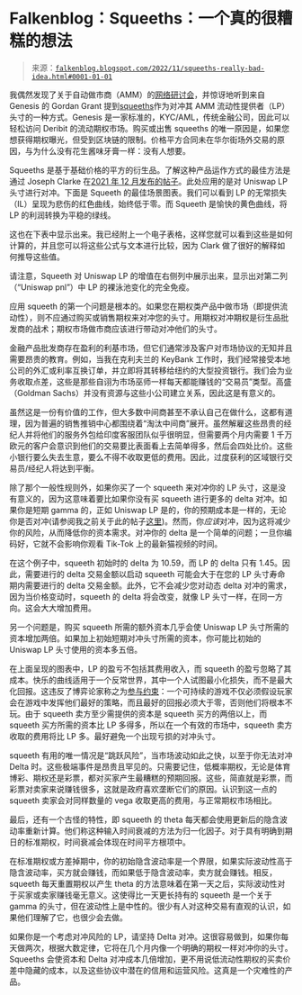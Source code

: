 <!--yml

分类：未分类

日期：2024 年 05 月 12 日 19:57:00

-->

# Falkenblog：Squeeths：一个真的很糟糕的想法

> 来源：[`falkenblog.blogspot.com/2022/11/squeeths-really-bad-idea.html#0001-01-01`](http://falkenblog.blogspot.com/2022/11/squeeths-really-bad-idea.html#0001-01-01)

我偶然发现了关于自动做市商（AMM）的[网络研讨会](https://app.livestorm.co/the-block/automated-market-makers-past-present-and-future-brought-to-you-by-bullish?type=detailed)，并惊讶地听到来自 Genesis 的 Gordan Grant 提到[squeeths](https://www.opyn.co/)作为对冲其 AMM 流动性提供者（LP）头寸的一种方式。Genesis 是一家标准的，KYC/AML，传统金融公司，因此可以轻松访问 Deribit 的流动期权市场。购买或出售 squeeths 的唯一原因是，如果您想获得期权曝光，但受到区块链的限制。价格平方合同未在华尔街场外交易的原因，与为什么没有花生酱味牙膏一样：没有人想要。

Squeeths 是基于基础价格的平方的衍生品。了解这种产品运作方式的最佳方法是通过 Joseph Clarke 在[2021 年 12 月发布的帖子](https://medium.com/opyn/hedging-uniswap-v3-with-squeeth-bcaf1750ea11)。此处应用的是对 Uniswap LP 头寸进行对冲。下面是 Squeeth 的最佳场景图表。我们可以看到 LP 的无常损失（IL）呈现为悲伤的红色曲线，始终低于零。而 Squeeth 是愉快的黄色曲线，将 LP 的利润转换为平稳的绿线。

这也在下表中显示出来。我已经附上一个电子表格，这样您就可以看到这些是如何计算的，并且您可以将这些公式与文本进行比较，因为 Clark 做了很好的解释如何推导这些值。

请注意，Squeeth 对 Uniswap LP 的增值在右侧列中展示出来，显示出对第二列（“Uniswap pnl”）中 LP 的裸泳池变化的完全免疫。

应用 squeeth 的第一个问题是根本的。如果您在期权类产品中做市场（即提供流动性），则不应通过购买或销售期权来对冲您的头寸。用期权对冲期权是衍生品批发商的战术；期权市场做市商应该进行带动对冲他们的头寸。

金融产品批发商存在盈利的利基市场，但它们通常涉及客户对市场协议的无知并且需要昂贵的教育。例如，当我在克利夫兰的 KeyBank 工作时，我们经常接受本地公司的外汇或利率互换订单，并立即将其转移给纽约的大型投资银行。我们会为业务收取点差，这些是那些自诩为市场巫师一样每天都能赚钱的“交易员”类型。高盛（Goldman Sachs）并没有资源与这些小公司建立关系，因此这是有意义的。

虽然这是一份有价值的工作，但大多数中间商甚至不承认自己在做什么，这都有道理，因为普遍的销售推销中心都围绕着“淘汰中间商”展开。虽然解雇这些昂贵的经纪人并将他们的服务外包给印度客服团队似乎很明显，但需要两个月内需要 1 千万欧元的客户会意识到他们的交易要比表面看上去简单得多，然后会四处比价。这些小银行要么失去生意，要么不得不收取更低的费用。因此，过度获利的区域银行交易员/经纪人将达到平衡。

除了那个一般性规则外，如果你买了一个 squeeth 来对冲你的 LP 头寸，这是没有意义的，因为这意味着要比如果你没有买 squeeth 进行更多的 delta 对冲。如果你是短期 gamma 的，正如 Uniswap LP 是的，你的预期成本是一样的，无论你是否对冲(请参阅我之前关于此的帖子[这里](https://efalken.substack.com/p/how-and-why-to-measure-liquidity?s=w))。然而，你*应该*对冲，因为这将减少你的风险，从而降低你的资本需求。对冲你的 delta 是一个简单的问题；一旦你编码好，它就不会影响你观看 Tik-Tok 上的最新猫视频的时间。

在这个例子中，squeeth 初始时的 delta 为 10.59，而 LP 的 delta 只有 1.45。因此，需要进行的 delta 交易金额以启动 squeeth 可能会大于在您的 LP 头寸寿命期内需要进行的 delta 交易金额。此外，它不会减少您对动态 delta 对冲的需求，因为当价格变动时，squeeth 的 delta 将会改变，就像 LP 头寸一样，在同一方向。这会大大增加费用。

另一个问题是，购买 squeeth 所需的额外资本几乎会使 Uniswap LP 头寸所需的资本增加两倍。如果加上初始短期对冲头寸所需的资本，你可能比初始的 Uniswap LP 头寸使用的资本多五倍。

在上面呈现的图表中，LP 的盈亏不包括其费用收入，而 squeeth 的盈亏忽略了其成本。快乐的曲线适用于一个反常世界，其中一个人试图最小化损失，而不是最大化回报。这违反了博弈论家称之为[参与约束](https://en.wikipedia.org/wiki/Participation_constraint_(mechanism_design))：一个可持续的游戏不仅必须假设玩家会在游戏中发挥他们最好的策略，而且最好的回报必须大于零，否则他们将根本不玩。由于 squeeth 卖方至少需提供的资本是 squeeth 买方的两倍以上，而 squeeth 买方所需的资本比 LP 多得多，所以在一个有效的市场中，squeeth 卖方收取的费用将比 LP 多。最好避免一个出现亏损的对冲头寸。

squeeth 有用的唯一情况是“跳跃风险”，当市场波动如此之快，以至于你无法对冲 Delta 时。这些极端事件是昂贵且罕见的。只需要记住，低概率期权，无论是体育博彩、期权还是彩票，都对买家产生最糟糕的预期回报。这些，简直就是彩票，而彩票对卖家来说赚钱很多，这就是政府喜欢垄断它们的原因。认识到这一点的 squeeth 卖家会对同样数量的 vega 收取更高的费用，与正常期权市场相比。

最后，还有一个古怪的特性，即 squeeth 的 theta 每天都会使用更新后的隐含波动率重新计算。他们称这种输入时间衰减的方法为归一化因子。对于具有明确到期日的标准期权，时间衰减会体现在时间平方根项中。

在标准期权或方差掉期中，你的初始隐含波动率是一个界限，如果实际波动性高于隐含波动率，买方就会赚钱，而如果低于隐含波动率，卖方就会赚钱。相反，squeeth 每天重置期权以产生 theta 的方法意味着在第一天之后，实际波动性对于买家或卖家赚钱毫无意义。这使得比一天更长持有的 squeeth 是一个关于 gamma 的头寸，但在波动性上是中性的。很少有人对这种交易有直观的认识，如果他们理解了它，也很少会去做。

如果你是一个考虑对冲风险的 LP，请坚持 Delta 对冲。这很容易做到，如果你每天做两次，根据大数定律，它将在几个月内像一个明确的期权一样对冲你的头寸。Squeeths 会使资本和 Delta 对冲成本几倍增加，更不用说低流动性期权的买卖价差中隐藏的成本，以及这些协议中潜在的信用和运营风险。这真是一个灾难性的产品。
